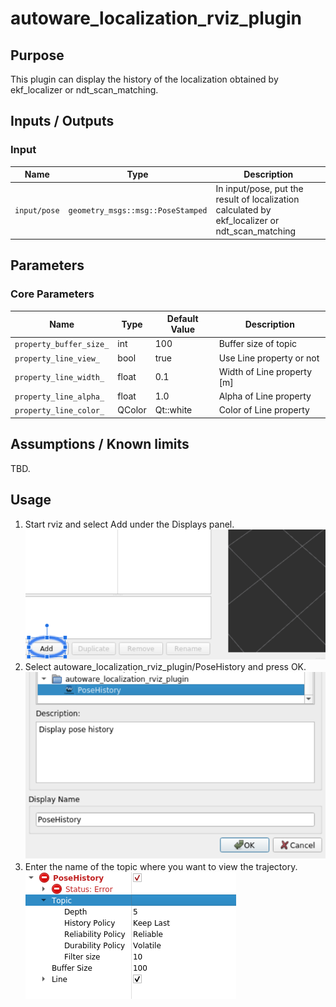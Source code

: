 # autoware_localization_rviz_plugin

## Purpose

This plugin can display the history of the localization obtained by ekf_localizer or ndt_scan_matching.

## Inputs / Outputs

### Input

| Name         | Type                              | Description                                                                                    |
| ------------ | --------------------------------- | ---------------------------------------------------------------------------------------------- |
| `input/pose` | `geometry_msgs::msg::PoseStamped` | In input/pose, put the result of localization calculated by ekf_localizer or ndt_scan_matching |

## Parameters

### Core Parameters

| Name                    | Type   | Default Value | Description                |
| ----------------------- | ------ | ------------- | -------------------------- |
| `property_buffer_size_` | int    | 100           | Buffer size of topic       |
| `property_line_view_`   | bool   | true          | Use Line property or not   |
| `property_line_width_`  | float  | 0.1           | Width of Line property [m] |
| `property_line_alpha_`  | float  | 1.0           | Alpha of Line property     |
| `property_line_color_`  | QColor | Qt::white     | Color of Line property     |

## Assumptions / Known limits

TBD.

## Usage

1. Start rviz and select Add under the Displays panel.
![select_add](./images/select_add.png)
2. Select autoware_localization_rviz_plugin/PoseHistory and press OK.
![select_localization_plugin](./images/select_localization_plugin.png)
3. Enter the name of the topic where you want to view the trajectory.
![select_topic_name](./images/select_topic_name.png)
